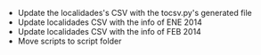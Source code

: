 * Update the localidades's CSV with the tocsv.py's generated file
* Update localidades CSV with the info of ENE 2014
* Update localidades CSV with the info of FEB 2014
* Move scripts to script folder
